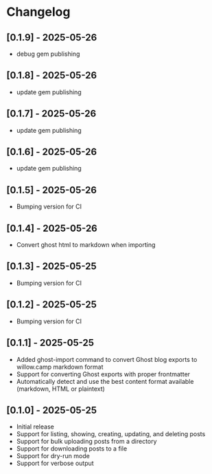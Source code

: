 # Changelog

## [0.1.9] - 2025-05-26

- debug gem publishing

## [0.1.8] - 2025-05-26

- update gem publishing

## [0.1.7] - 2025-05-26

- update gem publishing

## [0.1.6] - 2025-05-26

- update gem publishing

## [0.1.5] - 2025-05-26

- Bumping version for CI

## [0.1.4] - 2025-05-26

- Convert ghost html to markdown when importing

## [0.1.3] - 2025-05-25

- Bumping version for CI


## [0.1.2] - 2025-05-25

- Bumping version for CI

## [0.1.1] - 2025-05-25

- Added ghost-import command to convert Ghost blog exports to willow.camp markdown format
- Support for converting Ghost exports with proper frontmatter
- Automatically detect and use the best content format available (markdown, HTML or plaintext)

## [0.1.0] - 2025-05-25

- Initial release
- Support for listing, showing, creating, updating, and deleting posts
- Support for bulk uploading posts from a directory
- Support for downloading posts to a file
- Support for dry-run mode
- Support for verbose output
